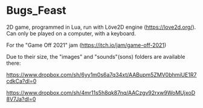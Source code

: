 # Bugs_Feast
2D game, programmed in Lua, run with Löve2D engine (https://love2d.org/).
Can only be played on a computer, with a keyboard.

For the "Game Off 2021" jam (https://itch.io/jam/game-off-2021)

Due to their size, the "images" and "sounds"(sons) folders are available there:

https://www.dropbox.com/sh/6yy1m0s6a7q34xt/AABupm5ZMV0bhmiUE1R7cdkCa?dl=0

https://www.dropbox.com/sh/4mr11s5h8qk87nq/AACzgv92rxw9WoMUjxoD8V7Ja?dl=0
